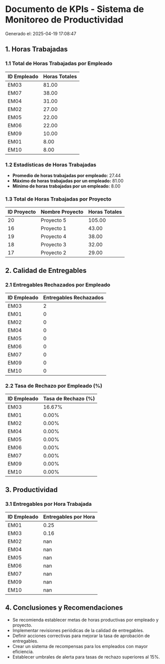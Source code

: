 # Documento de KPIs - Sistema de Monitoreo de Productividad

Generado el: 2025-04-19 17:08:47

## 1. Horas Trabajadas

### 1.1 Total de Horas Trabajadas por Empleado

| ID Empleado | Horas Totales |
|------------|---------------|
| EM03 | 81.00 |
| EM07 | 38.00 |
| EM04 | 31.00 |
| EM02 | 27.00 |
| EM05 | 22.00 |
| EM06 | 22.00 |
| EM09 | 10.00 |
| EM01 | 8.00 |
| EM10 | 8.00 |

### 1.2 Estadísticas de Horas Trabajadas

- **Promedio de horas trabajadas por empleado:** 27.44
- **Máximo de horas trabajadas por un empleado:** 81.00
- **Mínimo de horas trabajadas por un empleado:** 8.00

### 1.3 Total de Horas Trabajadas por Proyecto

| ID Proyecto | Nombre Proyecto | Horas Totales |
|------------|----------------|---------------|
| 20 | Proyecto 5 | 105.00 |
| 16 | Proyecto 1 | 43.00 |
| 19 | Proyecto 4 | 38.00 |
| 18 | Proyecto 3 | 32.00 |
| 17 | Proyecto 2 | 29.00 |

## 2. Calidad de Entregables

### 2.1 Entregables Rechazados por Empleado

| ID Empleado | Entregables Rechazados |
|------------|------------------------|
| EM03 | 2 |
| EM01 | 0 |
| EM02 | 0 |
| EM04 | 0 |
| EM05 | 0 |
| EM06 | 0 |
| EM07 | 0 |
| EM09 | 0 |
| EM10 | 0 |

### 2.2 Tasa de Rechazo por Empleado (%)

| ID Empleado | Tasa de Rechazo (%) |
|------------|---------------------|
| EM03 | 16.67% |
| EM01 | 0.00% |
| EM02 | 0.00% |
| EM04 | 0.00% |
| EM05 | 0.00% |
| EM06 | 0.00% |
| EM07 | 0.00% |
| EM09 | 0.00% |
| EM10 | 0.00% |

## 3. Productividad

### 3.1 Entregables por Hora Trabajada

| ID Empleado | Entregables por Hora |
|------------|----------------------|
| EM01 | 0.25 |
| EM03 | 0.16 |
| EM02 | nan |
| EM04 | nan |
| EM05 | nan |
| EM06 | nan |
| EM07 | nan |
| EM09 | nan |
| EM10 | nan |

## 4. Conclusiones y Recomendaciones

- Se recomienda establecer metas de horas productivas por empleado y proyecto.
- Implementar revisiones periódicas de la calidad de entregables.
- Definir acciones correctivas para mejorar la tasa de aprobación de entregables.
- Crear un sistema de recompensas para los empleados con mayor eficiencia.
- Establecer umbrales de alerta para tasas de rechazo superiores al 15%.
